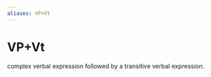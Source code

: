 ```yaml
---
aliases: VP+Vt
---
```

# VP+Vt

complex verbal expression followed by a transitive verbal expression.